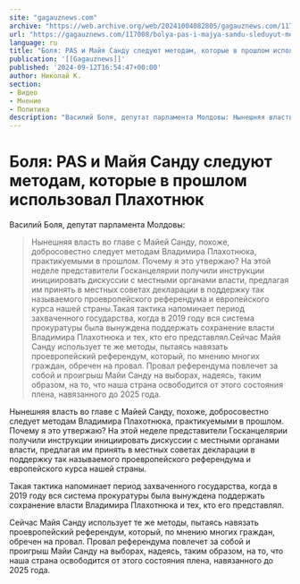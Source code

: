 ```yaml
---
site: "gagauznews.com"
archive: "https://web.archive.org/web/20241004082805/gagauznews.com/117008/bolya-pas-i-majya-sandu-sleduyut-metodam-kotorye-v-proshlom-ispolzoval-plahotnyuk.html"
url: "https://gagauznews.com/117008/bolya-pas-i-majya-sandu-sleduyut-metodam-kotorye-v-proshlom-ispolzoval-plahotnyuk.html"
language: ru
title: "Боля: PAS и Майя Санду следуют методам, которые в прошлом использовал Плахотнюк"
publication: '[[Gagauznews]]'
published: '2024-09-12T16:54:47+00:00'
author: Николай К.
section:
- Видео
- Мнение
- Политика
description: "Василий Боля, депутат парламента Молдовы: Нынешняя власть во главе с Майей Санду, похоже, добросовестно следует методам Владимира Плахотнюка, практикуемыми в прошлом. Почему я это утвержаю? На этой неделе представители Госканцелярии получили инструкции инициировать дискуссии с местными органами власти, предлагая им принять в местных советах декларации в поддержку так называемого проевропейского референдума и европейского курса нашей страны. Такая тактика напоминает период захваченного государства, когда в 2019 году вся система прокуратуры была вынуждена поддержать сохранение власти Владимира Плахотнюка и тех, кто его представлял. Сейчас Майя Санду использует те же методы, пытаясь навязать проевропейский референдум, который, по мнению многих граждан, обречен на провал. […]"
---
```


# Боля: PAS и Майя Санду следуют методам, которые в прошлом использовал Плахотнюк

Василий Боля, депутат парламента Молдовы:

> Нынешняя власть во главе с Майей Санду, похоже, добросовестно следует методам Владимира Плахотнюка, практикуемыми в прошлом. Почему я это утвержаю? На этой неделе представители Госканцелярии получили инструкции инициировать дискуссии с местными органами власти, предлагая им принять в местных советах декларации в поддержку так называемого проевропейского референдума и европейского курса нашей страны.Такая тактика напоминает период захваченного государства, когда в 2019 году вся система прокуратуры была вынуждена поддержать сохранение власти Владимира Плахотнюка и тех, кто его представлял.Сейчас Майя Санду использует те же методы, пытаясь навязать проевропейский референдум, который, по мнению многих граждан, обречен на провал. Провал референдума повлечет за собой и проигрыш Майи Санду на выборах, надеясь, таким образом, на то, что наша страна освободится от этого состояния плена, навязанного до 2025 года.

Нынешняя власть во главе с Майей Санду, похоже, добросовестно следует методам Владимира Плахотнюка, практикуемыми в прошлом. Почему я это утвержаю? На этой неделе представители Госканцелярии получили инструкции инициировать дискуссии с местными органами власти, предлагая им принять в местных советах декларации в поддержку так называемого проевропейского референдума и европейского курса нашей страны.

Такая тактика напоминает период захваченного государства, когда в 2019 году вся система прокуратуры была вынуждена поддержать сохранение власти Владимира Плахотнюка и тех, кто его представлял.

Сейчас Майя Санду использует те же методы, пытаясь навязать проевропейский референдум, который, по мнению многих граждан, обречен на провал. Провал референдума повлечет за собой и проигрыш Майи Санду на выборах, надеясь, таким образом, на то, что наша страна освободится от этого состояния плена, навязанного до 2025 года.
